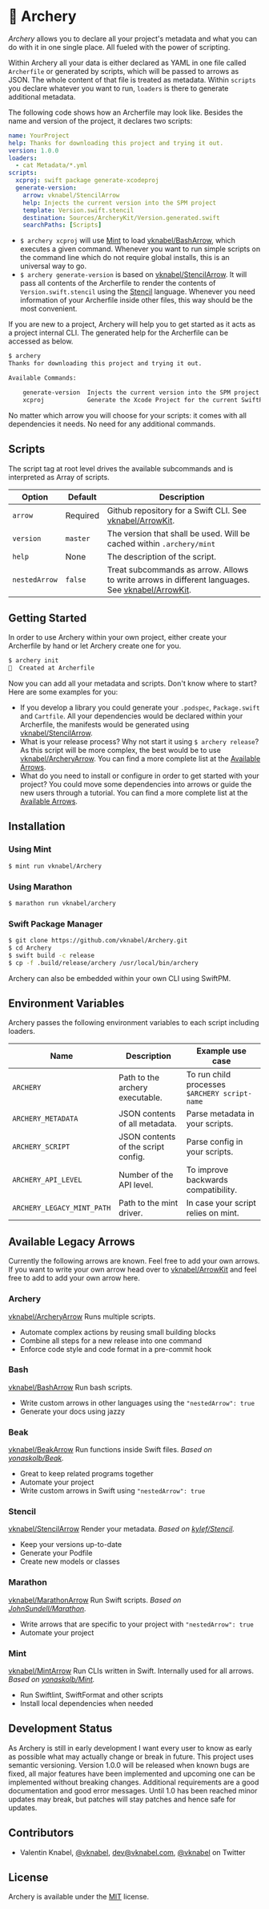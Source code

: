 # 🏹 Archery

*Archery* allows you to declare all your project's metadata and what you can do with it in one single place.
All fueled with the power of scripting.

Within Archery all your data is either declared as YAML in one file called `Archerfile` or generated by scripts, which will be passed to arrows as JSON.
The whole content of that file is treated as metadata. Within `scripts` you declare whatever you want to run, `loaders` is there to generate additional metadata.

The following code shows how an Archerfile may look like. Besides the name and version of the project, it declares two scripts:

```yaml
name: YourProject
help: Thanks for downloading this project and trying it out.
version: 1.0.0
loaders:
  - cat Metadata/*.yml
scripts:
  xcproj: swift package generate-xcodeproj
  generate-version:
    arrow: vknabel/StencilArrow
    help: Injects the current version into the SPM project
    template: Version.swift.stencil
    destination: Sources/ArcheryKit/Version.generated.swift
    searchPaths: [Scripts]

```

* `$ archery xcproj` will use [Mint](https://github.com/yonaskolb/Mint) to load [vknabel/BashArrow](https://github.com/vknabel/BashArrow), which executes a given command. Whenever you want to run simple scripts on the command line which do not require global installs, this is an universal way to go.
* `$ archery generate-version` is based on [vknabel/StencilArrow](https://github.com/vknabel/StencilArrow). It will pass all contents of the Archerfile to render the contents of `Version.swift.stencil` using the [Stencil](https://github.com/kylef/Stencil) language. Whenever you need information of your Archerfile inside other files, this way should be the most convenient.

If you are new to a project, Archery will help you to get started as it acts as a project internal CLI. The generated help for the Archerfile can be accessed as below.

```bash
$ archery
Thanks for downloading this project and trying it out.

Available Commands:

    generate-version  Injects the current version into the SPM project
    xcproj            Generate the Xcode Project for the current SwiftPM project
```

No matter which arrow you will choose for your scripts: it comes with all dependencies it needs. No need for any additional commands.

## Scripts

The script tag at root level drives the available subcommands and is interpreted as Array of scripts.

| Option        | Default   | Description               |
|---------------|-----------|---------------------------|
| `arrow`       | Required  | Github repository for a Swift CLI. See [vknabel/ArrowKit](https://github.com/vknabel/ArrowKit/blob/master/README.md). |
| `version`     | `master`  | The version that shall be used. Will be cached within `.archery/mint` |
| `help`        | None      | The description of the script. |
| `nestedArrow` | `false`   | Treat subcommands as arrow. Allows to write arrows in different languages. See [vknabel/ArrowKit](https://github.com/vknabel/ArrowKit/blob/master/README.md). |

## Getting Started

In order to use Archery within your own project, either create your Archerfile by hand or let Archery create one for you.

```bash
$ archery init
🏹  Created at Archerfile
```

Now you can add all your metadata and scripts. Don't know where to start? Here are some examples for you:

* If you develop a library you could generate your `.podspec`, `Package.swift` and `Cartfile`. All your dependencies would be declared within your Archerfile, the manifests would be generated using [vknabel/StencilArrow](https://github.com/vknabel/StencilArrow).
* What is your release process? Why not start it using `$ archery release`? As this script will be more complex, the best would be to use [vknabel/ArcheryArrow](https://github.com/vknabel/ArcheryArrow). You can find a more complete list at the [Available Arrows](#available-arrows).
* What do you need to install or configure in order to get started with your project? You could move some dependencies into arrows or guide the new users through a tutorial. You can find a more complete list at the [Available Arrows](#available-arrows).

## Installation


### Using Mint

```bash
$ mint run vknabel/Archery
```

### Using Marathon

```bash
$ marathon run vknabel/archery
```

### Swift Package Manager

```bash
$ git clone https://github.com/vknabel/Archery.git
$ cd Archery
$ swift build -c release
$ cp -f .build/release/archery /usr/local/bin/archery
```

Archery can also be embedded within your own CLI using SwiftPM.

## Environment Variables

Archery passes the following environment variables to each script including loaders.

| Name                       | Description                         | Example use case                              |
| -------------------------- | ----------------------------------- | --------------------------------------------- |
| `ARCHERY`                  | Path to the archery executable.     | To run child processes `$ARCHERY script-name` |
| `ARCHERY_METADATA`         | JSON contents of all metadata.      | Parse metadata in your scripts.               |
| `ARCHERY_SCRIPT`           | JSON contents of the script config. | Parse config in your scripts.                 |
| `ARCHERY_API_LEVEL`        | Number of the API level.            | To improve backwards compatibility.           |
| `ARCHERY_LEGACY_MINT_PATH` | Path to the mint driver.            | In case your script relies on mint.           |


## Available Legacy Arrows

Currently the following arrows are known. Feel free to add your own arrows. If you want to write your own arrow head over to [vknabel/ArrowKit](https://github.com/vknabel/ArrowKit/blob/master/README.md) and feel free to add to add your own arrow here.

### Archery
[vknabel/ArcheryArrow](https://github.com/vknabel/ArcheryArrow) Runs multiple scripts.
* Automate complex actions by reusing small building blocks
* Combine all steps for a new release into one command
* Enforce code style and code format in a pre-commit hook

### Bash
[vknabel/BashArrow](https://github.com/vknabel/BashArrow) Run bash scripts.
* Write custom arrows in other languages using the `"nestedArrow": true`
* Generate your docs using jazzy

### Beak
[vknabel/BeakArrow](https://github.com/vknabel/BeakArrow) Run functions inside Swift files.
*Based on [yonaskolb/Beak](https://github.com/yonaskolb/Beak).*

* Great to keep related programs together
* Automate your project
* Write custom arrows in Swift using `"nestedArrow": true`

### Stencil
[vknabel/StencilArrow](https://github.com/vknabel/StencilArrow) Render your metadata.
*Based on [kylef/Stencil](https://github.com/kylef/Stencil).*

* Keep your versions up-to-date
* Generate your Podfile
* Create new models or classes

### Marathon
[vknabel/MarathonArrow](https://github.com/vknabel/MarathonArrow) Run Swift scripts.
*Based on [JohnSundell/Marathon](https://github.com/JohnSundell/Marathon).*

* Write arrows that are specific to your project with `"nestedArrow": true`
* Automate your project

### Mint
[vknabel/MintArrow](https://github.com/vknabel/MintArrow) Run CLIs written in Swift. Internally used for all arrows.
*Based on [yonaskolb/Mint](https://github.com/yonaskolb/Mint).*

* Run Swiftlint, SwiftFormat and other scripts
* Install local dependencies when needed



## Development Status
As Archery is still in early development I want every user to know as early as possible what may actually change or break in future. This project uses semantic versioning. Version 1.0.0 will be released when known bugs are fixed, all major features have been implemented and upcoming one can be implemented without breaking changes. Additional requirements are a good documentation and good error messages. Until 1.0 has been reached minor updates may break, but patches will stay patches and hence safe for updates.

## Contributors
* Valentin Knabel, [@vknabel](https://github.com/vknabel), dev@vknabel.com, [@vknabel](https://twitter.com/vknabel) on Twitter


## License
Archery is available under the [MIT](https://github.com/vknabel/archery/master/LICENSE) license.
